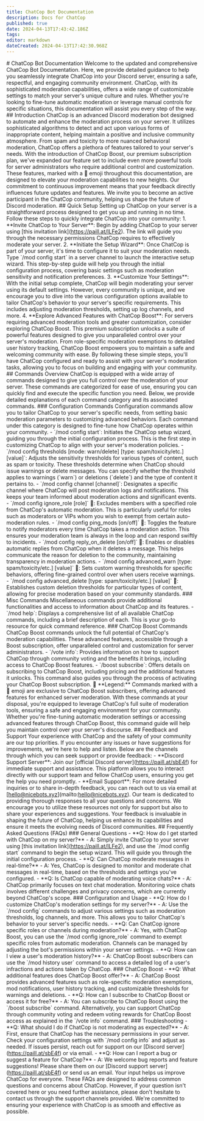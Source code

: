 ```yaml
---
title: ChatCop Bot Documentation
description: Docs for ChatCop
published: true
date: 2024-04-13T17:43:42.186Z
tags: 
editor: markdown
dateCreated: 2024-04-13T17:42:30.968Z
---
```


\# ChatCop Bot Documentation Welcome to the updated and comprehensive ChatCop Bot Documentation. Here, we provide detailed guidance to help you seamlessly integrate ChatCop into your Discord server, ensuring a safe, respectful, and engaging community environment. ChatCop, with its sophisticated moderation capabilities, offers a wide range of customizable settings to match your server's unique culture and rules. Whether you're looking to fine-tune automatic moderation or leverage manual controls for specific situations, this documentation will assist you every step of the way. ## Introduction ChatCop is an advanced Discord moderation bot designed to automate and enhance the moderation process on your server. It utilizes sophisticated algorithms to detect and act upon various forms of inappropriate content, helping maintain a positive and inclusive community atmosphere. From spam and toxicity to more nuanced behavioral moderation, ChatCop offers a plethora of features tailored to your server's needs. With the introduction of ChatCop Boost, our premium subscription plan, we've expanded our feature set to include even more powerful tools for server administrators who require additional control and customization. These features, marked with a 🚀 emoji throughout this documentation, are designed to elevate your moderation capabilities to new heights. Our commitment to continuous improvement means that your feedback directly influences future updates and features. We invite you to become an active participant in the ChatCop community, helping us shape the future of Discord moderation. ## Quick Setup Setting up ChatCop on your server is a straightforward process designed to get you up and running in no time. Follow these steps to quickly integrate ChatCop into your community: 1. \*\*Invite ChatCop to Your Server\*\*: Begin by adding ChatCop to your server using \[this invitation link\](https://paill.at/ILFe2). The link will guide you through the necessary permissions ChatCop requires to effectively moderate your server. 2. \*\*Initiate the Setup Wizard\*\*: Once ChatCop is part of your server, it's time to configure it to suit your moderation needs. Type \`/mod config start\` in a server channel to launch the interactive setup wizard. This step-by-step guide will help you through the initial configuration process, covering basic settings such as moderation sensitivity and notification preferences. 3. \*\*Customize Your Settings\*\*: With the initial setup complete, ChatCop will begin moderating your server using its default settings. However, every community is unique, and we encourage you to dive into the various configuration options available to tailor ChatCop's behavior to your server's specific requirements. This includes adjusting moderation thresholds, setting up log channels, and more. 4. \*\*Explore Advanced Features with ChatCop Boost\*\*: For servers requiring advanced moderation tools and greater customization, consider exploring ChatCop Boost. This premium subscription unlocks a suite of powerful features designed to give you unparalleled control over your server's moderation. From role-specific moderation exemptions to detailed user history tracking, ChatCop Boost empowers you to maintain a safe and welcoming community with ease. By following these simple steps, you'll have ChatCop configured and ready to assist with your server's moderation tasks, allowing you to focus on building and engaging with your community. ## Commands Overview ChatCop is equipped with a wide array of commands designed to give you full control over the moderation of your server. These commands are categorized for ease of use, ensuring you can quickly find and execute the specific function you need. Below, we provide detailed explanations of each command category and its associated commands. ### Configuration Commands Configuration commands allow you to tailor ChatCop to your server's specific needs, from setting basic moderation parameters to customizing advanced behaviors. Each command under this category is designed to fine-tune how ChatCop operates within your community. - \`/mod config start\`: Initiates the ChatCop setup wizard, guiding you through the initial configuration process. This is the first step in customizing ChatCop to align with your server's moderation policies. - \`/mod config thresholds \[mode: warn/delete\] \[type: spam/toxicity/etc.\] \[value\]\`: Adjusts the sensitivity thresholds for various types of content, such as spam or toxicity. These thresholds determine when ChatCop should issue warnings or delete messages. You can specify whether the threshold applies to warnings (\`warn\`) or deletions (\`delete\`) and the type of content it pertains to. - \`/mod config channel \[channel\]\`: Designates a specific channel where ChatCop will post moderation logs and notifications. This keeps your team informed about moderation actions and significant events. - \`/mod config ignore\_role \[role\]\` 🚀: Excludes members with a specified role from ChatCop's automatic moderation. This is particularly useful for roles such as moderators or VIPs whom you wish to exempt from certain auto-moderation rules. - \`/mod config ping\_mods \[on/off\]\` 🚀: Toggles the feature to notify moderators every time ChatCop takes a moderation action. This ensures your moderation team is always in the loop and can respond swiftly to incidents. - \`/mod config reply\_on\_delete \[on/off\]\` 🚀: Enables or disables automatic replies from ChatCop when it deletes a message. This helps communicate the reason for deletion to the community, maintaining transparency in moderation actions. - \`/mod config advanced\_warn \[type: spam/toxicity/etc.\] \[value\]\` 🚀: Sets custom warning thresholds for specific behaviors, offering fine-grained control over when users receive warnings. - \`/mod config advanced\_delete \[type: spam/toxicity/etc.\] \[value\]\` 🚀: Establishes custom deletion thresholds for particular types of content, allowing for precise moderation based on your community standards. ### Misc Commands Miscellaneous commands provide additional functionalities and access to information about ChatCop and its features. - \`/mod help\`: Displays a comprehensive list of all available ChatCop commands, including a brief description of each. This is your go-to resource for quick command reference. ### ChatCop Boost Commands ChatCop Boost commands unlock the full potential of ChatCop's moderation capabilities. These advanced features, accessible through a Boost subscription, offer unparalleled control and customization for server administrators. - \`/vote info\`: Provides information on how to support ChatCop through community voting and the benefits it brings, including access to ChatCop Boost features. - \`/boost subscribe\`: Offers details on subscribing to ChatCop Boost, including pricing and the additional features it unlocks. This command also guides you through the process of activating your ChatCop Boost subscription. 🚀 \*\*Legend:\*\* Commands marked with a 🚀 emoji are exclusive to ChatCop Boost subscribers, offering advanced features for enhanced server moderation. With these commands at your disposal, you're equipped to leverage ChatCop's full suite of moderation tools, ensuring a safe and engaging environment for your community. Whether you're fine-tuning automatic moderation settings or accessing advanced features through ChatCop Boost, this command guide will help you maintain control over your server's discourse. ## Feedback and Support Your experience with ChatCop and the safety of your community are our top priorities. If you encounter any issues or have suggestions for improvements, we're here to help and listen. Below are the channels through which you can seek support or provide feedback: - \*\*Discord Support Server\*\*: Join our \[official Discord server\](https://paill.at/sbE4f) for immediate support and assistance. This platform allows you to interact directly with our support team and fellow ChatCop users, ensuring you get the help you need promptly. - \*\*Email Support\*\*: For more detailed inquiries or to share in-depth feedback, you can reach out to us via email at \[hello@nicebots.xyz\](mailto:hello@nicebots.xyz). Our team is dedicated to providing thorough responses to all your questions and concerns. We encourage you to utilize these resources not only for support but also to share your experiences and suggestions. Your feedback is invaluable in shaping the future of ChatCop, helping us enhance its capabilities and ensure it meets the evolving needs of Discord communities. ## Frequently Asked Questions (FAQs) ### General Questions - \*\*Q: How do I get started with ChatCop on my server?\*\* - A: Simply invite ChatCop to your server using \[this invitation link\](https://paill.at/ILFe2), and use the \`/mod config start\` command to begin the setup wizard. This will guide you through the initial configuration process. - \*\*Q: Can ChatCop moderate messages in real-time?\*\* - A: Yes, ChatCop is designed to monitor and moderate chat messages in real-time, based on the thresholds and settings you've configured. - \*\*Q: Is ChatCop capable of moderating voice chats?\*\* - A: ChatCop primarily focuses on text chat moderation. Monitoring voice chats involves different challenges and privacy concerns, which are currently beyond ChatCop's scope. ### Configuration and Usage - \*\*Q: How do I customize ChatCop's moderation settings for my server?\*\* - A: Use the \`/mod config\` commands to adjust various settings such as moderation thresholds, log channels, and more. This allows you to tailor ChatCop's behavior to your server's specific needs. - \*\*Q: Can ChatCop ignore specific roles or channels during moderation?\*\* - A: Yes, with ChatCop Boost, you can use the \`/mod config ignore\_role\` command to exempt specific roles from automatic moderation. Channels can be managed by adjusting the bot's permissions within your server settings. - \*\*Q: How can I view a user's moderation history?\*\* - A: ChatCop Boost subscribers can use the \`/mod history user\` command to access a detailed log of a user's infractions and actions taken by ChatCop. ### ChatCop Boost - \*\*Q: What additional features does ChatCop Boost offer?\*\* - A: ChatCop Boost provides advanced features such as role-specific moderation exemptions, mod notifications, user history tracking, and customizable thresholds for warnings and deletions. - \*\*Q: How can I subscribe to ChatCop Boost or access it for free?\*\* - A: You can subscribe to ChatCop Boost using the \`/boost subscribe\` command. Alternatively, you can support ChatCop through community voting and redeem voting rewards for ChatCop Boost access as explained in the \`/vote info\` command. ### Troubleshooting - \*\*Q: What should I do if ChatCop is not moderating as expected?\*\* - A: First, ensure that ChatCop has the necessary permissions in your server. Check your configuration settings with \`/mod config info\` and adjust as needed. If issues persist, reach out for support on our \[Discord server\](https://paill.at/sbE4f) or via email. - \*\*Q: How can I report a bug or suggest a feature for ChatCop?\*\* - A: We welcome bug reports and feature suggestions! Please share them on our \[Discord support server\](https://paill.at/sbE4f) or send us an email. Your input helps us improve ChatCop for everyone. These FAQs are designed to address common questions and concerns about ChatCop. However, if your question isn't covered here or you need further assistance, please don't hesitate to contact us through the support channels provided. We're committed to ensuring your experience with ChatCop is as smooth and effective as possible.